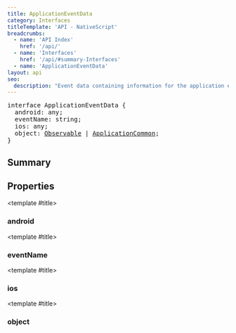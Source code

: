 ```yaml
---
title: ApplicationEventData
category: Interfaces
titleTemplate: 'API - NativeScript'
breadcrumbs:
  - name: 'API Index'
    href: '/api/'
  - name: 'Interfaces'
    href: '/api/#summary-Interfaces'
  - name: 'ApplicationEventData'
layout: api
seo:
  description: "Event data containing information for the application events."
---
```


<!-- This page is auto generated, do not edit manually. -->
<!-- Run "yarn generate:api-docs" to regenerate -->

<script setup lang="ts">
  import { provide } from "vue";
  import API_DATA from "./ApplicationEventData.data.json";
  
  provide('API_DATA', API_DATA);
</script>

<APIRefHierarchy v-once />

<pre class="not-prose [&_a]:text-blue-400 [&_a]:no-underline">interface ApplicationEventData {
  android: any;
  eventName: string;
  ios: any;
  object: <a href="/api/class/Observable">Observable</a> | <a href="/api/class/ApplicationCommon">ApplicationCommon</a>;
}</pre>

<APIRefComment commentBase64="eyJibG9ja1RhZ3MiOltdLCJtb2RpZmllclRhZ3MiOnt9LCJzdW1tYXJ5IjpbeyJraW5kIjoidGV4dCIsInRleHQiOiJFdmVudCBkYXRhIGNvbnRhaW5pbmcgaW5mb3JtYXRpb24gZm9yIHRoZSBhcHBsaWNhdGlvbiBldmVudHMuIn1dfQ==" v-once />

## <Heading ignore>Summary</Heading>

<APIRefSummary v-once />

## Properties

<div class="isOptional">

<APIRef for="4680" v-once>

<template #title>

### android

</template>

</APIRef>

</div>

<div class="">

<APIRef for="4678" v-once>

<template #title>

### eventName

</template>

</APIRef>

</div>

<div class="isOptional">

<APIRef for="4679" v-once>

<template #title>

### ios

</template>

</APIRef>

</div>

<div class="">

<APIRef for="4681" v-once>

<template #title>

### object

</template>

</APIRef>

</div>
